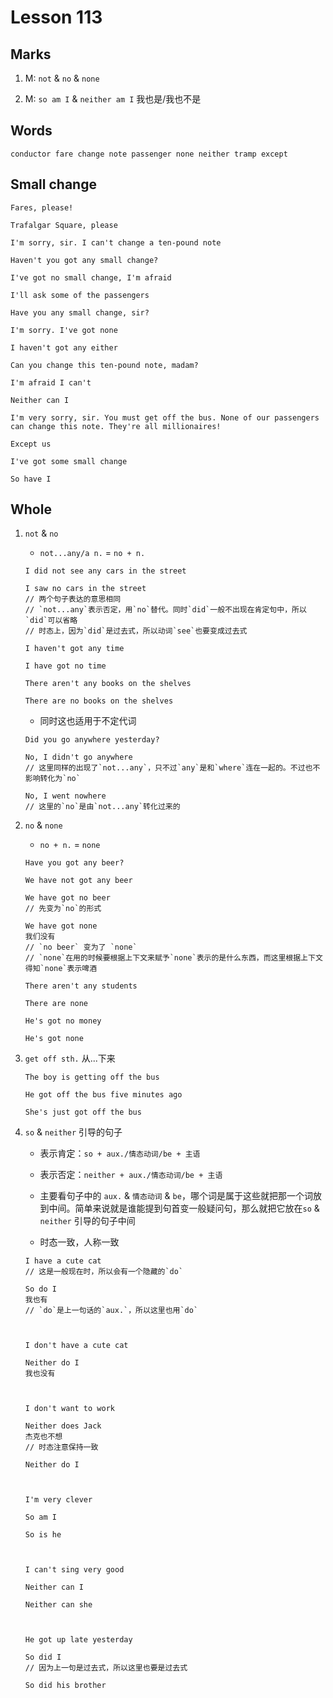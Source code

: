 # Lesson 113

## Marks

1. M: `not` & `no` & `none`

2. M: `so am I` & `neither am I` 我也是/我也不是

## Words

```
conductor fare change note passenger none neither tramp except
```

## Small change

```
Fares, please!

Trafalgar Square, please

I'm sorry, sir. I can't change a ten-pound note

Haven't you got any small change?

I've got no small change, I'm afraid

I'll ask some of the passengers

Have you any small change, sir?

I'm sorry. I've got none

I haven't got any either

Can you change this ten-pound note, madam?

I'm afraid I can't

Neither can I

I'm very sorry, sir. You must get off the bus. None of our passengers can change this note. They're all millionaires!

Except us

I've got some small change

So have I
```

## Whole

1. `not` & `no`

   - `not...any/a n.` = `no + n.`

   ```
   I did not see any cars in the street

   I saw no cars in the street
   // 两个句子表达的意思相同
   // `not...any`表示否定，用`no`替代。同时`did`一般不出现在肯定句中，所以`did`可以省略
   // 时态上，因为`did`是过去式，所以动词`see`也要变成过去式

   I haven't got any time

   I have got no time

   There aren't any books on the shelves

   There are no books on the shelves
   ```

   - 同时这也适用于不定代词

   ```
   Did you go anywhere yesterday?

   No, I didn't go anywhere
   // 这里同样的出现了`not...any`，只不过`any`是和`where`连在一起的。不过也不影响转化为`no`

   No, I went nowhere
   // 这里的`no`是由`not...any`转化过来的
   ```

2. `no` & `none`

   - `no + n.` = `none`

   ```
   Have you got any beer?

   We have not got any beer

   We have got no beer
   // 先变为`no`的形式

   We have got none
   我们没有
   // `no beer` 变为了 `none`
   // `none`在用的时候要根据上下文来赋予`none`表示的是什么东西，而这里根据上下文得知`none`表示啤酒

   There aren't any students

   There are none

   He's got no money

   He's got none
   ```

3. `get off sth.` 从...下来

   ```
   The boy is getting off the bus

   He got off the bus five minutes ago

   She's just got off the bus
   ```

4. `so` & `neither` 引导的句子

   - 表示肯定：`so + aux./情态动词/be + 主语`

   - 表示否定：`neither + aux./情态动词/be + 主语`

   - 主要看句子中的 `aux.` & `情态动词` & `be`，哪个词是属于这些就把那一个词放到中间。简单来说就是谁能提到句首变一般疑问句，那么就把它放在`so` & `neither` 引导的句子中间

   - 时态一致，人称一致

   ```
   I have a cute cat
   // 这是一般现在时，所以会有一个隐藏的`do`

   So do I
   我也有
   // `do`是上一句话的`aux.`，所以这里也用`do`



   I don't have a cute cat

   Neither do I
   我也没有



   I don't want to work

   Neither does Jack
   杰克也不想
   // 时态注意保持一致

   Neither do I



   I'm very clever

   So am I

   So is he



   I can't sing very good

   Neither can I

   Neither can she



   He got up late yesterday

   So did I
   // 因为上一句是过去式，所以这里也要是过去式

   So did his brother
   ```
